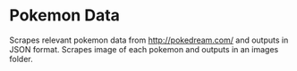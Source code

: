 # Pokemon Data
Scrapes relevant pokemon data from http://pokedream.com/ and outputs in JSON format. Scrapes image of each pokemon and outputs
in an images folder.
